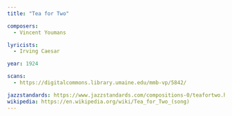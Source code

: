 ```yaml
---
title: "Tea for Two"

composers:
  - Vincent Youmans

lyricists:
  - Irving Caesar

year: 1924

scans:
  - https://digitalcommons.library.umaine.edu/mmb-vp/5842/

jazzstandards: https://www.jazzstandards.com/compositions-0/teafortwo.htm
wikipedia: https://en.wikipedia.org/wiki/Tea_for_Two_(song)
---
```

